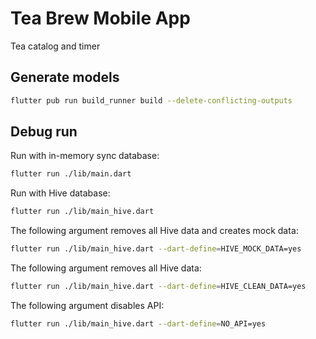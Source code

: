 # Tea Brew Mobile App

Tea catalog and timer

## Generate models

```bash
flutter pub run build_runner build --delete-conflicting-outputs
```

## Debug run
Run with in-memory sync database:

```bash
flutter run ./lib/main.dart
```

Run with Hive database:
```bash
flutter run ./lib/main_hive.dart
```

The following argument removes all Hive data and creates mock data:
```bash
flutter run ./lib/main_hive.dart --dart-define=HIVE_MOCK_DATA=yes
```

The following argument removes all Hive data:
```bash
flutter run ./lib/main_hive.dart --dart-define=HIVE_CLEAN_DATA=yes
```

The following argument disables API:
```bash
flutter run ./lib/main_hive.dart --dart-define=NO_API=yes
```